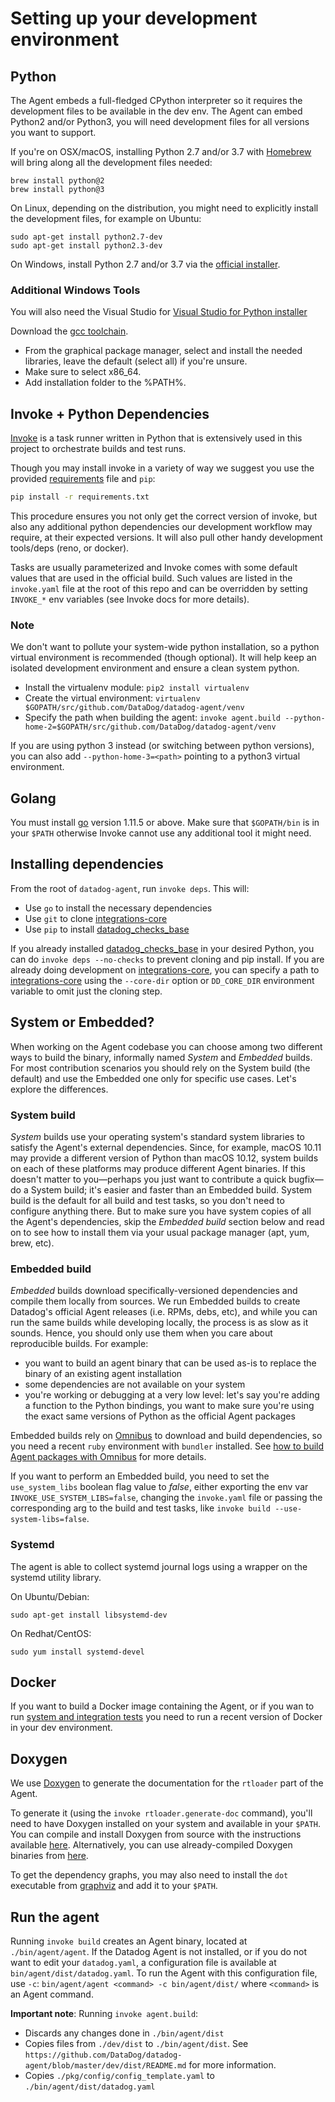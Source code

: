 # Setting up your development environment

## Python

The Agent embeds a full-fledged CPython interpreter so it requires the
development files to be available in the dev env. The Agent can embed Python2
and/or Python3, you will need development files for all versions you want to
support.

If you're on OSX/macOS, installing Python 2.7 and/or 3.7 with [Homebrew](https://brew.sh) will
bring along all the development files needed:
```
brew install python@2
brew install python@3
```

On Linux, depending on the distribution, you might need to explicitly install
the development files, for example on Ubuntu:
```
sudo apt-get install python2.7-dev
sudo apt-get install python2.3-dev
```

On Windows, install Python 2.7 and/or 3.7 via the [official installer](https://www.python.org/downloads/).

### Additional Windows Tools
You will also need the Visual Studio for [Visual Studio for Python installer](http://aka.ms/vcpython27)

Download the [gcc toolchain](http://win-builds.org/).
- From the graphical package manager, select and install the needed libraries, leave the default (select all) if you're unsure.
- Make sure to select x86_64.
- Add installation folder to the %PATH%.


## Invoke + Python Dependencies

[Invoke](http://www.pyinvoke.org/) is a task runner written in Python
that is extensively used in this project to orchestrate builds and test
runs.

Though you may install invoke in a variety of way we suggest you use
the provided [requirements](https://github.com/DataDog/datadog-agent/blob/master/requirements.txt)
file and `pip`:

```bash
pip install -r requirements.txt
```

This procedure ensures you not only get the correct version of invoke, but
also any additional python dependencies our development workflow may require,
at their expected versions.
It will also pull other handy development tools/deps (reno, or docker).

Tasks are usually parameterized and Invoke comes with some default values that
are used in the official build. Such values are listed in the `invoke.yaml`
file at the root of this repo and can be overridden by setting `INVOKE_*` env
variables (see Invoke docs for more details).


### Note

We don't want to pollute your system-wide python installation, so a python virtual
environment is recommended (though optional). It will help keep an isolated development
environment and ensure a clean system python.

- Install the virtualenv module:
```pip2 install virtualenv```
- Create the virtual environment:
```virtualenv $GOPATH/src/github.com/DataDog/datadog-agent/venv```
- Specify the path when building the agent:
```invoke agent.build --python-home-2=$GOPATH/src/github.com/DataDog/datadog-agent/venv```

If you are using python 3 instead (or switching between python versions), you can also
add `--python-home-3=<path>` pointing to a python3 virtual environment.

## Golang

You must install [go](https://golang.org/doc/install) version 1.11.5 or above. Make
sure that `$GOPATH/bin` is in your `$PATH` otherwise Invoke cannot use any
additional tool it might need.

## Installing dependencies

From the root of `datadog-agent`, run `invoke deps`. This will:

- Use `go` to install the necessary dependencies
- Use `git` to clone [integrations-core][integrations-core]
- Use `pip` to install [datadog_checks_base][datadog_checks_base]

If you already installed [datadog_checks_base][datadog_checks_base] in your desired
Python, you can do `invoke deps --no-checks` to prevent cloning and pip install. If
you are already doing development on [integrations-core][integrations-core], you
can specify a path to [integrations-core][integrations-core] using the `--core-dir`
option or `DD_CORE_DIR` environment variable to omit just the cloning step.

## System or Embedded?

When working on the Agent codebase you can choose among two different ways to
build the binary, informally named _System_ and _Embedded_ builds. For most
contribution scenarios you should rely on the System build (the default) and use
the Embedded one only for specific use cases. Let's explore the differences.

### System build

_System_ builds use your operating system's standard system libraries to satisfy
the Agent's external dependencies. Since, for example, macOS 10.11 may provide a
different version of Python than macOS 10.12, system builds on each of these
platforms may produce different Agent binaries. If this doesn't matter to
you—perhaps you just want to contribute a quick bugfix—do a System build; it's
easier and faster than an Embedded build. System build is the default for all
build and test tasks, so you don't need to configure anything there. But to make
sure you have system copies of all the Agent's dependencies, skip the
_Embedded build_ section below and read on to see how to install them via your
usual package manager (apt, yum, brew, etc).

### Embedded build

_Embedded_ builds download specifically-versioned dependencies and compile them
locally from sources. We run Embedded builds to create Datadog's official Agent
releases (i.e. RPMs, debs, etc), and while you can run the same builds while
developing locally, the process is as slow as it sounds. Hence, you should only
use them when you care about reproducible builds. For example:

  * you want to build an agent binary that can be used as-is to replace the binary
    of an existing agent installation
  * some dependencies are not available on your system
  * you're working or debugging at a very low level: let's say you're adding a
    function to the Python bindings, you want to make sure you're using the exact
    same versions of Python as the official Agent packages

Embedded builds rely on [Omnibus](https://github.com/chef/omnibus) to download
and build dependencies, so you need a recent `ruby` environment with `bundler`
installed. See [how to build Agent packages with Omnibus][agent-omnibus] for more
details.

If you want to perform an Embedded build, you need to set the `use_system_libs`
boolean flag value to _false_, either exporting the env var `INVOKE_USE_SYSTEM_LIBS=false`,
changing the `invoke.yaml` file or passing the corresponding arg to the build and
test tasks, like `invoke build --use-system-libs=false`.

### Systemd

The agent is able to collect systemd journal logs using a wrapper on the systemd utility library.

On Ubuntu/Debian:
```
sudo apt-get install libsystemd-dev
```

On Redhat/CentOS:
```
sudo yum install systemd-devel
```

## Docker

If you want to build a Docker image containing the Agent, or if you wan to run
[system and integration tests][testing] you need to run a recent version of Docker in your
dev environment.


[testing]: agent_tests.md
[building]: agent_build.md
[agent-omnibus]: agent_omnibus.md
[integrations-core]: https://github.com/DataDog/integrations-core
[datadog_checks_base]: https://github.com/DataDog/integrations-core/tree/master/datadog_checks_base

## Doxygen

We use [Doxygen](http://www.doxygen.nl/) to generate the documentation for the `rtloader` part of the Agent.

To generate it (using the `invoke rtloader.generate-doc` command), you'll need to have Doxygen installed on your system and available in your `$PATH`. You can compile and install Doxygen from source with the instructions available [here](http://www.doxygen.nl/manual/install.html).
Alternatively, you can use already-compiled Doxygen binaries from [here](http://www.doxygen.nl/download.html).

To get the dependency graphs, you may also need to install the `dot` executable from [graphviz](http://www.graphviz.org/) and add it to your `$PATH`.

## Run the agent

Running `invoke build` creates an Agent binary, located at `./bin/agent/agent`.
If the Datadog Agent is not installed, or if you do not want to edit your `datadog.yaml`, a configuration file is available at `bin/agent/dist/datadog.yaml`. To run the Agent with this configuration file, use `-c`: `bin/agent/agent <command> -c bin/agent/dist/` where `<command>` is an Agent command.

**Important note**: 
Running `invoke agent.build`: 
  * Discards any changes done in `./bin/agent/dist` 
  * Copies files from `./dev/dist` to `./bin/agent/dist`. See `https://github.com/DataDog/datadog-agent/blob/master/dev/dist/README.md` for more information.
  * Copies `./pkg/config/config_template.yaml` to `./bin/agent/dist/datadog.yaml`
